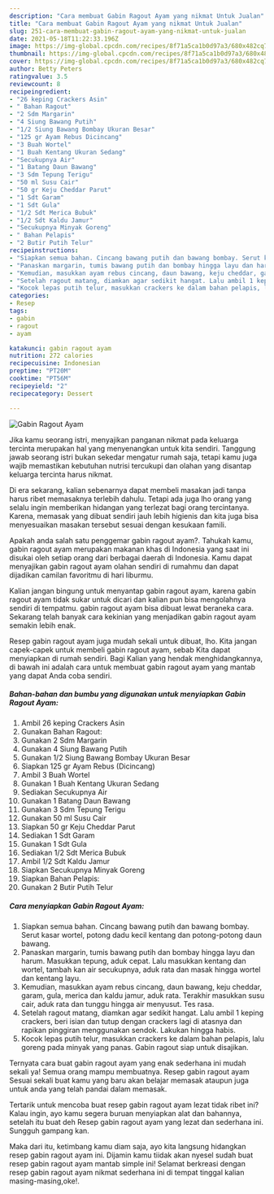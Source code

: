 ```yaml
---
description: "Cara membuat Gabin Ragout Ayam yang nikmat Untuk Jualan"
title: "Cara membuat Gabin Ragout Ayam yang nikmat Untuk Jualan"
slug: 251-cara-membuat-gabin-ragout-ayam-yang-nikmat-untuk-jualan
date: 2021-05-18T11:22:33.196Z
image: https://img-global.cpcdn.com/recipes/8f71a5ca1b0d97a3/680x482cq70/gabin-ragout-ayam-foto-resep-utama.jpg
thumbnail: https://img-global.cpcdn.com/recipes/8f71a5ca1b0d97a3/680x482cq70/gabin-ragout-ayam-foto-resep-utama.jpg
cover: https://img-global.cpcdn.com/recipes/8f71a5ca1b0d97a3/680x482cq70/gabin-ragout-ayam-foto-resep-utama.jpg
author: Betty Peters
ratingvalue: 3.5
reviewcount: 8
recipeingredient:
- "26 keping Crackers Asin"
- " Bahan Ragout"
- "2 Sdm Margarin"
- "4 Siung Bawang Putih"
- "1/2 Siung Bawang Bombay Ukuran Besar"
- "125 gr Ayam Rebus Dicincang"
- "3 Buah Wortel"
- "1 Buah Kentang Ukuran Sedang"
- "Secukupnya Air"
- "1 Batang Daun Bawang"
- "3 Sdm Tepung Terigu"
- "50 ml Susu Cair"
- "50 gr Keju Cheddar Parut"
- "1 Sdt Garam"
- "1 Sdt Gula"
- "1/2 Sdt Merica Bubuk"
- "1/2 Sdt Kaldu Jamur"
- "Secukupnya Minyak Goreng"
- " Bahan Pelapis"
- "2 Butir Putih Telur"
recipeinstructions:
- "Siapkan semua bahan. Cincang bawang putih dan bawang bombay. Serut kasar wortel, potong dadu kecil kentang dan potong-potong daun bawang."
- "Panaskan margarin, tumis bawang putih dan bombay hingga layu dan harum. Masukkan tepung, aduk cepat. Lalu masukkan kentang dan wortel, tambah kan air secukupnya, aduk rata dan masak hingga wortel dan kentang layu."
- "Kemudian, masukkan ayam rebus cincang, daun bawang, keju cheddar, garam, gula, merica dan kaldu jamur, aduk rata. Terakhir masukkan susu cair, aduk rata dan tunggu hingga air menyusut. Tes rasa."
- "Setelah ragout matang, diamkan agar sedikit hangat. Lalu ambil 1 keping crackers, beri isian dan tutup dengan crackers lagi di atasnya dan rapikan pinggiran menggunakan sendok. Lakukan hingga habis."
- "Kocok lepas putih telur, masukkan crackers ke dalam bahan pelapis, lalu goreng pada minyak yang panas. Gabin ragout siap untuk disajikan."
categories:
- Resep
tags:
- gabin
- ragout
- ayam

katakunci: gabin ragout ayam 
nutrition: 272 calories
recipecuisine: Indonesian
preptime: "PT20M"
cooktime: "PT56M"
recipeyield: "2"
recipecategory: Dessert

---
```



![Gabin Ragout Ayam](https://img-global.cpcdn.com/recipes/8f71a5ca1b0d97a3/680x482cq70/gabin-ragout-ayam-foto-resep-utama.jpg)

Jika kamu seorang istri, menyajikan panganan nikmat pada keluarga tercinta merupakan hal yang menyenangkan untuk kita sendiri. Tanggung jawab seorang istri bukan sekedar mengatur rumah saja, tetapi kamu juga wajib memastikan kebutuhan nutrisi tercukupi dan olahan yang disantap keluarga tercinta harus nikmat.

Di era  sekarang, kalian sebenarnya dapat membeli masakan jadi tanpa harus ribet memasaknya terlebih dahulu. Tetapi ada juga lho orang yang selalu ingin memberikan hidangan yang terlezat bagi orang tercintanya. Karena, memasak yang dibuat sendiri jauh lebih higienis dan kita juga bisa menyesuaikan masakan tersebut sesuai dengan kesukaan famili. 



Apakah anda salah satu penggemar gabin ragout ayam?. Tahukah kamu, gabin ragout ayam merupakan makanan khas di Indonesia yang saat ini disukai oleh setiap orang dari berbagai daerah di Indonesia. Kamu dapat menyajikan gabin ragout ayam olahan sendiri di rumahmu dan dapat dijadikan camilan favoritmu di hari liburmu.

Kalian jangan bingung untuk menyantap gabin ragout ayam, karena gabin ragout ayam tidak sukar untuk dicari dan kalian pun bisa mengolahnya sendiri di tempatmu. gabin ragout ayam bisa dibuat lewat beraneka cara. Sekarang telah banyak cara kekinian yang menjadikan gabin ragout ayam semakin lebih enak.

Resep gabin ragout ayam juga mudah sekali untuk dibuat, lho. Kita jangan capek-capek untuk membeli gabin ragout ayam, sebab Kita dapat menyiapkan di rumah sendiri. Bagi Kalian yang hendak menghidangkannya, di bawah ini adalah cara untuk membuat gabin ragout ayam yang mantab yang dapat Anda coba sendiri.

<!--inarticleads1-->

##### Bahan-bahan dan bumbu yang digunakan untuk menyiapkan Gabin Ragout Ayam:

1. Ambil 26 keping Crackers Asin
1. Gunakan  Bahan Ragout:
1. Gunakan 2 Sdm Margarin
1. Gunakan 4 Siung Bawang Putih
1. Gunakan 1/2 Siung Bawang Bombay Ukuran Besar
1. Siapkan 125 gr Ayam Rebus (Dicincang)
1. Ambil 3 Buah Wortel
1. Gunakan 1 Buah Kentang Ukuran Sedang
1. Sediakan Secukupnya Air
1. Gunakan 1 Batang Daun Bawang
1. Gunakan 3 Sdm Tepung Terigu
1. Gunakan 50 ml Susu Cair
1. Siapkan 50 gr Keju Cheddar Parut
1. Sediakan 1 Sdt Garam
1. Gunakan 1 Sdt Gula
1. Sediakan 1/2 Sdt Merica Bubuk
1. Ambil 1/2 Sdt Kaldu Jamur
1. Siapkan Secukupnya Minyak Goreng
1. Siapkan  Bahan Pelapis:
1. Gunakan 2 Butir Putih Telur




<!--inarticleads2-->

##### Cara menyiapkan Gabin Ragout Ayam:

1. Siapkan semua bahan. Cincang bawang putih dan bawang bombay. Serut kasar wortel, potong dadu kecil kentang dan potong-potong daun bawang.
1. Panaskan margarin, tumis bawang putih dan bombay hingga layu dan harum. Masukkan tepung, aduk cepat. Lalu masukkan kentang dan wortel, tambah kan air secukupnya, aduk rata dan masak hingga wortel dan kentang layu.
1. Kemudian, masukkan ayam rebus cincang, daun bawang, keju cheddar, garam, gula, merica dan kaldu jamur, aduk rata. Terakhir masukkan susu cair, aduk rata dan tunggu hingga air menyusut. Tes rasa.
1. Setelah ragout matang, diamkan agar sedikit hangat. Lalu ambil 1 keping crackers, beri isian dan tutup dengan crackers lagi di atasnya dan rapikan pinggiran menggunakan sendok. Lakukan hingga habis.
1. Kocok lepas putih telur, masukkan crackers ke dalam bahan pelapis, lalu goreng pada minyak yang panas. Gabin ragout siap untuk disajikan.




Ternyata cara buat gabin ragout ayam yang enak sederhana ini mudah sekali ya! Semua orang mampu membuatnya. Resep gabin ragout ayam Sesuai sekali buat kamu yang baru akan belajar memasak ataupun juga untuk anda yang telah pandai dalam memasak.

Tertarik untuk mencoba buat resep gabin ragout ayam lezat tidak ribet ini? Kalau ingin, ayo kamu segera buruan menyiapkan alat dan bahannya, setelah itu buat deh Resep gabin ragout ayam yang lezat dan sederhana ini. Sungguh gampang kan. 

Maka dari itu, ketimbang kamu diam saja, ayo kita langsung hidangkan resep gabin ragout ayam ini. Dijamin kamu tiidak akan nyesel sudah buat resep gabin ragout ayam mantab simple ini! Selamat berkreasi dengan resep gabin ragout ayam nikmat sederhana ini di tempat tinggal kalian masing-masing,oke!.

